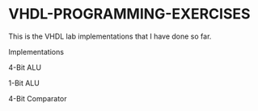 # VHDL-PROGRAMMING-EXERCISES
This is the VHDL lab implementations that I have done so far.

Implementations

4-Bit ALU

1-Bit ALU

4-Bit Comparator
